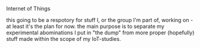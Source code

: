   Internet of Things

  this going to be a respotory for stuff I, or the group I'm part of, working on -
  at least it's the plan for now. the main purpose is to separate my experimental
  abominations I put in "the dump" from more proper (hopefully) stuff made within
  the scope of my IoT-studies. 
